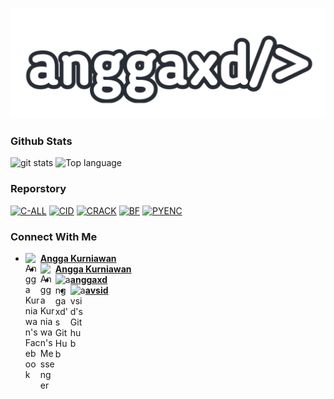 <p align="center">
 <img src="https://raw.githubusercontent.com/anggaxd/anggaxd/master/IMG_20200919_061139.png" width="640" title="Menu" alt="Menu">
</p>

### Github Stats
<img src="https://github-readme-stats.vercel.app/api/?username=anggaxd&show_icons=true" alt="git stats">
<img src="https://github-readme-stats.vercel.app/api/top-langs/?username=anggaxd&code-architects&layout=compact" alt="Top language">

### Reporstory
<a href="https://github.com/anggaxd/c-all"><img title="C-ALL" src="https://github-readme-stats.vercel.app/api/pin/?username=anggaxd&repo=c-all&theme=vision-friendly-white"></a>
<a href="https://github.com/anggaxd/cid"><img title="CID" src="https://github-readme-stats.vercel.app/api/pin/?username=anggaxd&repo=cid&theme=vision-friendly-white"></a>
<a href="https://github.com/anggaxd/crack"><img title="CRACK" src="https://github-readme-stats.vercel.app/api/pin/?username=anggaxd&repo=crack&theme=vision-friendly-white"></a>
<a href="https://github.com/anggaxd/bf"><img title="BF" src="https://github-readme-stats.vercel.app/api/pin/?username=anggaxd&repo=bf&theme=vision-friendly-white"></a>
<a href="https://github.com/anggaxd/pyenc"><img title="PYENC" src="https://github-readme-stats.vercel.app/api/pin/?username=anggaxd&repo=pyenc&theme=vision-friendly-white"></a>

### Connect With Me 
* [<img alt="Angga Kurniawan's Facebook" align="left" width="24px" src="https://cdn.jsdelivr.net/npm/simple-icons@v3/icons/facebook.svg" /> <b>Angga Kurniawan</b>](https://m.facebook.com/USERVIP.ANGGAXD)<br />
* [<img alt="Angga Kurniawan's Messenger" align="left" width="24px" src="https://cdn.jsdelivr.net/npm/simple-icons@v3/icons/messenger.svg" /> <b>Angga Kurniawan</b>](https://m.me/USERVIP.ANGGAXD)<br />
* [<img alt="anggaxd's GitHub" align="left" width="24px" src="https://cdn.jsdelivr.net/npm/simple-icons@v3/icons/github.svg" /> <b>anggaxd</b>](https://github.com/anggaxd)<br />
* [<img alt="avsid's Github" align="left" width="24px" src="https://cdn.jsdelivr.net/npm/simple-icons@v3/icons/github.svg" /> <b>avsid</b>](https://github.com/avsid)<br />
